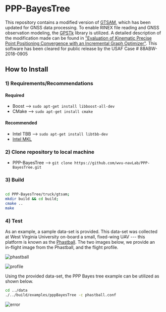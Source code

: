 # PPP-BayesTree

This repository contains a modified version of [GTSAM](https://bitbucket.org/gtborg/gtsam), which has been updated for GNSS data processing. To enable RINEX file reading and GNSS observation modeling, the [GPSTk](http://www.gpstk.org/bin/view/Documentation/WebHome) library is utilized. A detailed description of the modification made can be found in ["Evaluation of Kinematic Precise Point Positioning Convergence with an Incremental Graph Optimizer"](https://www.researchgate.net/publication/324454778_Evaluation_of_Kinematic_Precise_Point_Positioning_Convergence_with_an_Incremental_Graph_Optimizer). This software has been cleared for public release by the USAF Case # 88ABW-2018-0905


## How to Install


### 1) Requirements/Recommendations

#### Required
* Boost -->  ```` sudo apt-get install libboost-all-dev ````
* CMake -->  ```` sudo apt-get install cmake ````

#### Recommended
* Intel TBB -->  ```` sudo apt-get install libtbb-dev ````
* [Intel MKL](https://software.intel.com/en-us/mkl)



### 2) Clone repository to local machine  
* PPP-BayesTree --> ```` git clone https://github.com/wvu-navLab/PPP-BayesTree.git  ````


### 3) Build

````bash

cd PPP-BayesTree/truck/gtsam;
mkdir build && cd build;
cmake ..
make

````

### 4) Test

As an example, a sample data-set is provided. This data-set was collected at West Virginia University on-board a small, fixed-wing UAV --- this platform is known as the [Phastball](https://www.researchgate.net/publication/312112578_Characterization_of_Multi-Antenna_GNSS_Multi-Sensor_Attitude_Determination_for_Stratospheric_Balloon_Platforms/figures?lo=1&utm_source=google&utm_medium=organic). The two images below, we provide an in-flight image from the Phastball, and the flight profile. 

![phastball](https://photos.google.com/share/AF1QipMwM6IhV19NufTuGzPxqgvcv6tmG8giXcoMKTbhxwsTe9bE-qVJ5v7t_NKvgWj3AA/photo/AF1QipOIGplMBxzrgOoJ39kz6ZVpmMskxkupN4GF8Toi?key=VGVnLWJVOFFrT0M0OG9aZ3BGbmVZd3c4eW1Wc2F3)

![profile](https://photos.google.com/share/AF1QipMwM6IhV19NufTuGzPxqgvcv6tmG8giXcoMKTbhxwsTe9bE-qVJ5v7t_NKvgWj3AA/photo/AF1QipP0Yu0PLKk2otQ_Yuqtur4eBJKN0wfpP_rDZnmX?key=VGVnLWJVOFFrT0M0OG9aZ3BGbmVZd3c4eW1Wc2F3)

Using the provided data-set, the PPP Bayes tree example can be utilized as shown below.

````bash
cd ../data
./../build/examples/pppBayesTree -c phastball.conf
````

![error](https://photos.google.com/share/AF1QipMwM6IhV19NufTuGzPxqgvcv6tmG8giXcoMKTbhxwsTe9bE-qVJ5v7t_NKvgWj3AA/photo/AF1QipO-1REsKsXwEa9p9K1n1BJU6CSGmV4ne9ruC4AU?key=VGVnLWJVOFFrT0M0OG9aZ3BGbmVZd3c4eW1Wc2F3)
